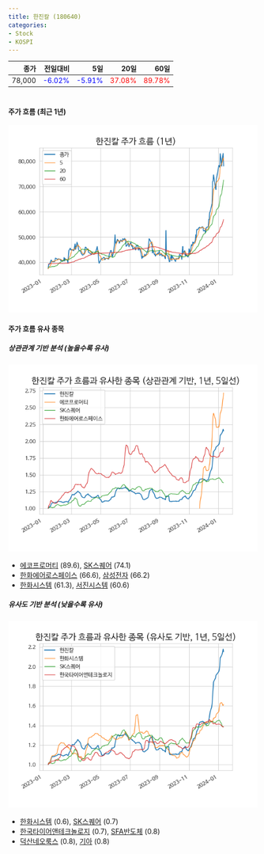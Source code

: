 ```yaml
---
title: 한진칼 (180640)
categories:
- Stock
- KOSPI
---
```


|종가|전일대비|5일|20일|60일|
|---:|-------:|--:|---:|---:|
|78,000|<span style="color: blue">-6.02%</span>|<span style="color: blue">-5.91%</span>|<span style="color: red">37.08%</span>|<span style="color: red">89.78%</span>|

<!-- more -->
#
#### 주가 흐름 (최근 1년)
![180640](/assets/images/stock/180640.png)


#### 주가 흐름 유사 종목


##### 상관관계 기반 분석 (높을수록 유사)
![180640](/assets/images/stock/180640_corr.png)
- [에코프로머티](/450080/) (89.6), [SK스퀘어](/402340/) (74.1)
- [한화에어로스페이스](/012450/) (66.6), [삼성전자](/005930/) (66.2)
- [한화시스템](/272210/) (61.3), [서진시스템](/178320/) (60.6)


##### 유사도 기반 분석 (낮을수록 유사)	
![180640](/assets/images/stock/180640_sim.png)
- [한화시스템](/272210/) (0.6), [SK스퀘어](/402340/) (0.7)
- [한국타이어앤테크놀로지](/161390/) (0.7), [SFA반도체](/036540/) (0.8)
- [덕산네오룩스](/213420/) (0.8), [기아](/000270/) (0.8)